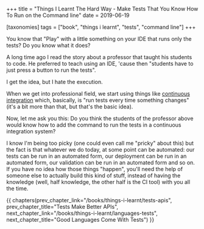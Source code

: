 +++
title = "Things I Learnt The Hard Way - Make Tests That You Know How To Run on the Command line"
date = 2019-06-19

[taxonomies]
tags = ["book", "things i learnt", "tests", "command line"]
+++

You know that "Play" with a little something on your IDE that runs only the
tests? Do you know what it does?

<!-- more -->

A long time ago I read the story about a professor that taught his students to
code. He preferred to teach using an IDE, 'cause then "students have to just
press a button to run the tests".

I get the idea, but I hate the execution.

When we get into professional field, we start using things like [continuous
integration](https://en.wikipedia.org/wiki/Continuous_integration) which,
basically, is "run tests every time something changes" (it's a bit more than
that, but that's the basic idea).

Now, let me ask you this: Do you think the students of the professor above
would know how to add the command to run the tests in a continuous
integration system?

I know I'm being too picky (one could even call me "pricky" about this) but
the fact is that whatever we do today, at some point can be automated: our
tests can be run in an automated form, our deployment can be run in an
automated form, our validation can be run in an automated form and so on. If
you have no idea how those things "happen", you'll need the help of someone
else to actually build this kind of stuff, instead of having the knowledge
(well, half knowledge, the other half is the CI tool) with you all the time.

{{ chapters(prev_chapter_link="/books/things-i-learnt/tests-apis", prev_chapter_title="Tests Make Better APIs", next_chapter_link="/books/things-i-learnt/languages-tests", next_chapter_title="Good Languages Come With Tests") }}
